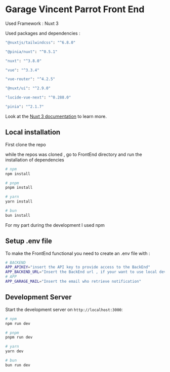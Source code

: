 # Garage Vincent Parrot Front End

Used Framework : Nuxt 3

Used packages and dependencies : 
```bash
"@nuxtjs/tailwindcss": "^6.8.0"

"@pinia/nuxt": "^0.5.1"

"nuxt": "^3.8.0"

"vue": "^3.3.4"

"vue-router": "^4.2.5"

"@nuxt/ui": "^2.9.0"

"lucide-vue-next": "^0.288.0"

"pinia": "^2.1.7"
````


Look at the [Nuxt 3 documentation](https://nuxt.com/docs/getting-started/introduction) to learn more.

## Local installation

First clone the repo

while the repos was cloned , go to FrontEnd directory and run the installation of dependencies


```bash
# npm
npm install

# pnpm
pnpm install

# yarn
yarn install

# bun
bun install
```
For my part during the development I used npm

## Setup .env file

To make the FrontEnd functional you need to create an .env file with : 
```bash
# BACKEND
APP_APIKEY="insert the API key to provide access to the BackEnd"
APP_BACKEND_URL="Insert the BackEnd url , if your want to use local dev BackEnd ( see readme in BackEnd to setup ) use : http://localhost:8081"
# APP
APP_GARAGE_MAIL="Insert the email who retrieve notification"
```
## Development Server

Start the development server on `http://localhost:3000`:

```bash
# npm
npm run dev

# pnpm
pnpm run dev

# yarn
yarn dev

# bun
bun run dev
```

